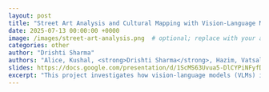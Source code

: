 ```yaml
---
layout: post
title: "Street Art Analysis and Cultural Mapping with Vision-Language Models"
date: 2025-07-13 00:00:00 +0000
image: /images/street-art-analysis.png  # optional; replace with your actual image
categories: other
author: "Drishti Sharma"
authors: "Alice, Kushal, <strong>Drishti Sharma</strong>, Hazim, Vatsal, Abigail"
slides: https://docs.google.com/presentation/d/1ScMS63Uvua5-DlCYPiNFyfDcphgom0CQ/edit?slide=id.g65dfd12377a7de84_0#slide=id.g65dfd12377a7de84_0
excerpt: "This project investigates how vision-language models (VLMs) interpret global graffiti through culturally and geographically grounded prompts. The evaluation includes: (1) a cross-family comparison of architectures like InternVL, SmolVLM2, Gemini, and Qwen-VL, and (2) intra-family tracking within the InternVL series. Using prompts translated into five languages (Twi, Hindi, Spanish, Italian, Portuguese), the study explores model accuracy in regional classification, emotional inference, recognition of cultural symbols like Adinkra, and clustering of artists by style. Results reveal inconsistent geographic tagging, limited cultural sensitivity, and challenges in sentiment understanding—highlighting major gaps in VLM interpretability and cultural robustness."
---
```

